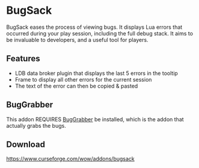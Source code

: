 # BugSack

BugSack eases the process of viewing bugs. It displays Lua errors that occurred during your play session, including the full debug stack. It aims to be invaluable to developers, and a useful tool for players.

## Features
* LDB data broker plugin that displays the last 5 errors in the tooltip
* Frame to display all other errors for the current session
* The text of the error can then be copied & pasted

## BugGrabber

This addon REQUIRES [BugGrabber](https://www.curseforge.com/wow/addons/bug-grabber) be installed, which is the addon that actually grabs the bugs.

## Download
https://www.curseforge.com/wow/addons/bugsack